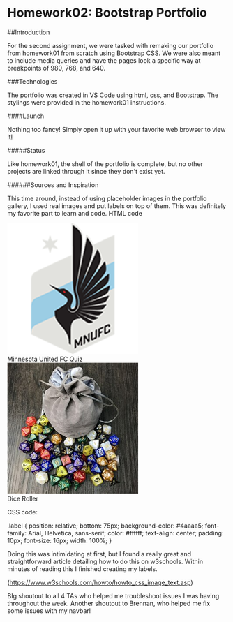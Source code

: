 # Homework02: Bootstrap Portfolio

##Introduction

For the second assignment, we were tasked with remaking our portfolio from homework01 from scratch using Bootstrap CSS. We were also meant to include media queries and have the pages look a specific way at breakpoints of 980, 768, and 640.

###Technologies

The portfolio was created in VS Code using html, css, and Bootstrap. The stylings were provided in the homework01 instructions.

####Launch

Nothing too fancy! Simply open it up with your favorite web browser to view it!

#####Status

Like homework01, the shell of the portfolio is complete, but no other projects are linked through it since they don't exist yet. 

######Sources and Inspiration

This time around, instead of using placeholder images in the portfolio gallery, I used real images and put labels on top of them. This was definitely my favorite part to learn and code. HTML code

<div class="row">
       <div class="col-md-6"><img src="assets/images/mnufc.jpg" class="responsive">
           <div class="label">Minnesota United FC Quiz</div>
       </div>
       <div class="col-md-6"><img src="assets/images/dice.jpg" class="responsive">
           <div class="label">Dice Roller</div>
       </div>
   </div>
   
   CSS code: 
   
   .label {
       position: relative;
       bottom: 75px;
       background-color: #4aaaa5;
       font-family: Arial, Helvetica, sans-serif;
       color: #ffffff;
       text-align: center;
       padding: 10px;
       font-size: 16px;
       width: 100%;
   }

Doing this was intimidating at first, but I found a really great and straightforward article detailing how to do this on w3schools. Within minutes of reading this I finished creating my labels.

(https://www.w3schools.com/howto/howto_css_image_text.asp)

BIg shoutout to all 4 TAs who helped me troubleshoot issues I was having throughout the week. Another shoutout to Brennan, who helped me fix some issues with my navbar!
